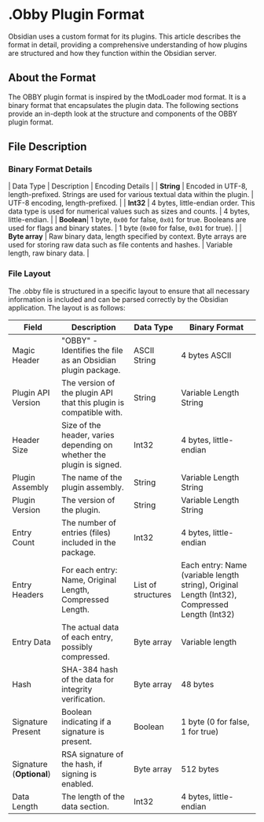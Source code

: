 # .Obby Plugin Format
Obsidian uses a custom format for its plugins. This article describes the format in detail, providing a comprehensive understanding of how plugins are structured and how they function within the Obsidian server.

## About the Format
The OBBY plugin format is inspired by the tModLoader mod format. It is a binary format that encapsulates the plugin data. The following sections provide an in-depth look at the structure and components of the OBBY plugin format.

## File Description

### Binary Format Details
| Data Type  | Description                                                                                     | Encoding Details                                                                 |
| **String** | Encoded in UTF-8, length-prefixed. Strings are used for various textual data within the plugin. | UTF-8 encoding, length-prefixed.                                                |
| **Int32**  | 4 bytes, little-endian order. This data type is used for numerical values such as sizes and counts. | 4 bytes, little-endian.                                                          |
| **Boolean**| 1 byte, `0x00` for false, `0x01` for true. Booleans are used for flags and binary states.        | 1 byte (`0x00` for false, `0x01` for true).                                      |
| **Byte array** | Raw binary data, length specified by context. Byte arrays are used for storing raw data such as file contents and hashes. | Variable length, raw binary data.                                                |

### File Layout

The .obby file is structured in a specific layout to ensure that all necessary information is included and can be parsed correctly by the Obsidian application. The layout is as follows:

| Field               | Description                                                                 | Data Type          | Binary Format                                                                 |
|---------------------|-----------------------------------------------------------------------------|--------------------|-------------------------------------------------------------------------------|
| Magic Header        | "OBBY" - Identifies the file as an Obsidian plugin package.                 | ASCII String       | 4 bytes ASCII                                                                 |
| Plugin API Version  | The version of the plugin API that this plugin is compatible with.          | String             | Variable Length String                                                        |
| Header Size         | Size of the header, varies depending on whether the plugin is signed.       | Int32              | 4 bytes, little-endian                                                        |
| Plugin Assembly     | The name of the plugin assembly.                                            | String             | Variable Length String                                                        |
| Plugin Version      | The version of the plugin.                                                  | String             | Variable Length String                                                        |
| Entry Count         | The number of entries (files) included in the package.                      | Int32              | 4 bytes, little-endian                                                        |
| Entry Headers       | For each entry: Name, Original Length, Compressed Length.                   | List of structures | Each entry: Name (variable length string), Original Length (Int32), Compressed Length (Int32) |
| Entry Data          | The actual data of each entry, possibly compressed.                         | Byte array         | Variable length                                                               |
| Hash                | SHA-384 hash of the data for integrity verification.                        | Byte array         | 48 bytes                                                                      |
| Signature Present   | Boolean indicating if a signature is present.                               | Boolean            | 1 byte (0 for false, 1 for true)                                              |
| Signature (**Optional**) | RSA signature of the hash, if signing is enabled.                           | Byte array         | 512 bytes                                                                     |
| Data Length         | The length of the data section.                                             | Int32              | 4 bytes, little-endian                                                        |

